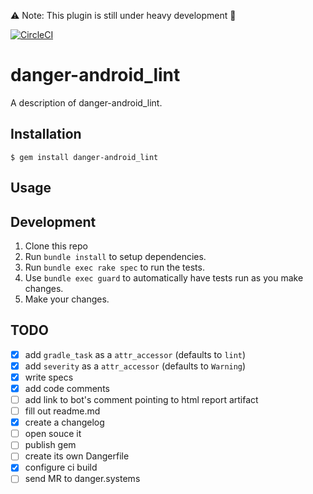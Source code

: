⚠️ Note: This plugin is still under heavy development 👷

[![CircleCI](https://circleci.com/gh/loadsmart/danger-android_lint.svg?style=svg)](https://circleci.com/gh/loadsmart/danger-android_lint)

# danger-android_lint

A description of danger-android_lint.

## Installation

    $ gem install danger-android_lint

## Usage

## Development

1. Clone this repo
2. Run `bundle install` to setup dependencies.
3. Run `bundle exec rake spec` to run the tests.
4. Use `bundle exec guard` to automatically have tests run as you make changes.
5. Make your changes.

## TODO
- [x] add `gradle_task` as a `attr_accessor` (defaults to `lint`)
- [x] add `severity` as a `attr_accessor` (defaults to `Warning`)
- [x] write specs
- [x] add code comments
- [ ] add link to bot's comment pointing to html report artifact
- [ ] fill out readme.md
- [x] create a changelog
- [ ] open souce it
- [ ] publish gem
- [ ] create its own Dangerfile
- [x] configure ci build
- [ ] send MR to danger.systems
